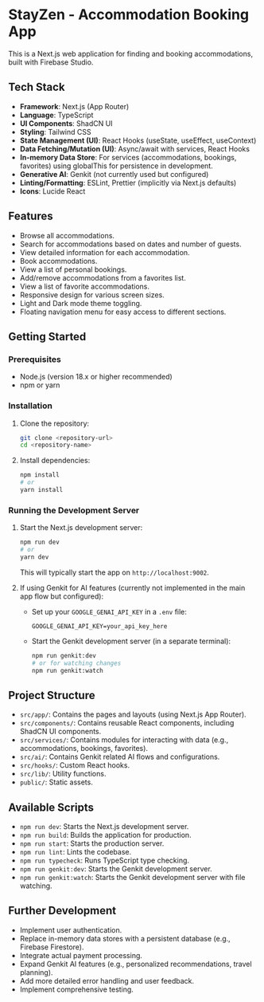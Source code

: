 
# StayZen - Accommodation Booking App

This is a Next.js web application for finding and booking accommodations, built with Firebase Studio.

## Tech Stack

*   **Framework**: Next.js (App Router)
*   **Language**: TypeScript
*   **UI Components**: ShadCN UI
*   **Styling**: Tailwind CSS
*   **State Management (UI)**: React Hooks (useState, useEffect, useContext)
*   **Data Fetching/Mutation (UI)**: Async/await with services, React Hooks
*   **In-memory Data Store**: For services (accommodations, bookings, favorites) using globalThis for persistence in development.
*   **Generative AI**: Genkit (not currently used but configured)
*   **Linting/Formatting**: ESLint, Prettier (implicitly via Next.js defaults)
*   **Icons**: Lucide React

## Features

*   Browse all accommodations.
*   Search for accommodations based on dates and number of guests.
*   View detailed information for each accommodation.
*   Book accommodations.
*   View a list of personal bookings.
*   Add/remove accommodations from a favorites list.
*   View a list of favorite accommodations.
*   Responsive design for various screen sizes.
*   Light and Dark mode theme toggling.
*   Floating navigation menu for easy access to different sections.

## Getting Started

### Prerequisites

*   Node.js (version 18.x or higher recommended)
*   npm or yarn

### Installation

1.  Clone the repository:
    ```bash
    git clone <repository-url>
    cd <repository-name>
    ```
2.  Install dependencies:
    ```bash
    npm install
    # or
    yarn install
    ```

### Running the Development Server

1.  Start the Next.js development server:
    ```bash
    npm run dev
    # or
    yarn dev
    ```
    This will typically start the app on `http://localhost:9002`.

2.  If using Genkit for AI features (currently not implemented in the main app flow but configured):
    *   Set up your `GOOGLE_GENAI_API_KEY` in a `.env` file:
        ```env
        GOOGLE_GENAI_API_KEY=your_api_key_here
        ```
    *   Start the Genkit development server (in a separate terminal):
        ```bash
        npm run genkit:dev
        # or for watching changes
        npm run genkit:watch
        ```

## Project Structure

*   `src/app/`: Contains the pages and layouts (using Next.js App Router).
*   `src/components/`: Contains reusable React components, including ShadCN UI components.
*   `src/services/`: Contains modules for interacting with data (e.g., accommodations, bookings, favorites).
*   `src/ai/`: Contains Genkit related AI flows and configurations.
*   `src/hooks/`: Custom React hooks.
*   `src/lib/`: Utility functions.
*   `public/`: Static assets.

## Available Scripts

*   `npm run dev`: Starts the Next.js development server.
*   `npm run build`: Builds the application for production.
*   `npm run start`: Starts the production server.
*   `npm run lint`: Lints the codebase.
*   `npm run typecheck`: Runs TypeScript type checking.
*   `npm run genkit:dev`: Starts the Genkit development server.
*   `npm run genkit:watch`: Starts the Genkit development server with file watching.

## Further Development

*   Implement user authentication.
*   Replace in-memory data stores with a persistent database (e.g., Firebase Firestore).
*   Integrate actual payment processing.
*   Expand Genkit AI features (e.g., personalized recommendations, travel planning).
*   Add more detailed error handling and user feedback.
*   Implement comprehensive testing.
